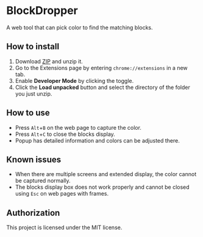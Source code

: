 # BlockDropper
A web tool that can pick color to find the matching blocks.
## How to install
1. Download [ZIP](https://github.com/LonghiTW/BlockDropper/releases) and unzip it.
2. Go to the Extensions page by entering `chrome://extensions` in a new tab.
3. Enable **Developer Mode** by clicking the toggle.
4. Click the **Load unpacked** button and select the directory of the folder you just unzip.
## How to use
* Press `Alt`+`B` on the web page to capture the color.
* Press `Alt`+`C` to close the blocks display.
* Popup has detailed information and colors can be adjusted there.
## Known issues
* When there are multiple screens and extended display, the color cannot be captured normally.
* The blocks display box does not work properly and cannot be closed using `Esc` on web pages with frames.
## Authorization
This project is licensed under the MIT license.
